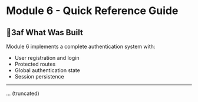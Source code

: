 # Module 6 - Quick Reference Guide

## 3af What Was Built

Module 6 implements a complete authentication system with:
- User registration and login
- Protected routes
- Global authentication state
- Session persistence

---

... (truncated)